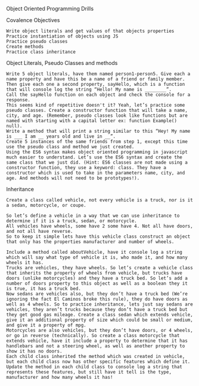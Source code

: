 
Object Oriented Programming Drills

Covalence
Objectives

    Write object literals and get values of that objects properties
    Practice instantiation of objects using JS
    Practice pseudo classes
    Create methods
    Practice class inheritance

Object Literals, Pseudo Classes and methods

    Write 5 object literals, have them named person1-person5. Give each a name property and have this be a name of a friend or family member. Then give each one a second property, sayHello, which is a function that will console log the string “Hello! My name is ________”.
    Call the sayHello function on each object and check the console for a response.
    This seems kind of repetitive doesn't it? Yeah, let’s practice some pseudo classes. Create a constructor function that will take a name, city, and age. (Remember, pseudo classes look like functions but are named with starting with a capital letter ex: function Example() null).
    Write a method that will print a string similar to this “Hey! My name is ___ I am __ years old and live in __”.
    Create 5 instances of the same friends from step 1, except this time use the pseudo class and method we just created.
    Using the ES6 syntax makes object oriented programming in javascript much easier to understand. Let’s use the ES6 syntax and create the same class that we just did. (Hint: ES6 classes are not made using a constructor function, they use a keyword: class. They have a constructor which is used to take in the parameters name, city, and age. And methods will not need to be prototypes!).

Inheritance

    Create a class called vehicle, not every vehicle is a truck, nor is it a sedan, motorcycle, or coupe.

    So let’s define a vehicle in a way that we can use inheritance to determine if it is a truck, sedan, or motorcycle.
    All vehicles have wheels, some have 2 some have 4. Not all have doors, and not all have reverse.
    So to keep it simple lets have this vehicle class construct an object that only has the properties manufacturer and number of wheels.

    Include a method called aboutVehicle, have it console log a string which will say what type of vehicle it is, who made it, and how many wheels it has.
    Trucks are vehicles, they have wheels. So let’s create a vehicle class that inherits the property of wheels from vehicle, but trucks have doors (unlike motorcycles) and they have a truck bed. So let’s add a number of doors property to this object as well as a boolean they it is true, it has a truck bed.
    Now sedans are vehicles also, but they don’t have a truck bed (We’re ignoring the fact El Caminos broke this rule), they do have doors as well as 4 wheels. So to practice inheritance, lets just say sedans are vehicles, they aren’t trucks because they don’t have a truck bed but they get good gas mileage. Create a class sedan which extends vehicle, give it an additional property of size which could be small or medium, and give it a property of mpg.
    Motorcycles are also vehicles, but they don’t have doors, or 4 wheels, or go in reverse (technically). So create a class motorcycle that extends vehicle, have it include a property to determine that it has handlebars and not a steering wheel, as well as another property to show it has no doors.
    Each child class inherited the method which was created in vehicle, but each child class now has other specific features which define it. Update the method in each child class to console log a string that represents these features, but still have it tell is the type, manufacturer and how many wheels it has!

